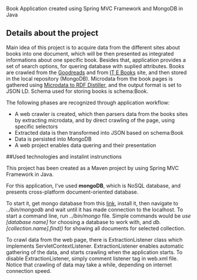 Book Application created using Spring MVC Framework and MongoDB in Java

## Details about the project

Main idea of this project is to acquire data from the different sites about books into one document, which will be then presented as integrated informations about one specific book. Besides that, application provides a set of search options, for quering database with suplied attributes. Books are crawled from the [Goodreads](https://www.goodreads.com) and from [IT E Books](http://it-ebooks.info) site, and then stored in the local repository (MongoDB). Microdata from the book pages is gathered using [Microdata to RDF Distiller](http://www.w3.org/2012/pyMicrodata/), and the output format is set to JSON LD. Schema used for storing books is schema:Book. 

The following phases are recognized through application workflow: 

* A web crawler is created, which then parsers data from the books sites by extracting microdata, and by direct crawling of the page, using specific selectors
* Extracted data is then transformed into JSON based on schema:Book 
* Data is persisted into MongoDB
* A web project enables data quering and their presentation

##Used technologies and instalint instrunctions

 This project has been created as a Maven project by using Spring MVC Framework in Java.

 For this application, I've used **mongoDB**, which is NoSQL database, and presents cross-platform document-oriented database.
 
  To start it, get mongo database from this [link](http://www.mongodb.org), install it, then navigate to *../bin/mongodb* and wait until it has made connection to the localhost. To start a command line, run *../bin/mongo* file. Simple commands would be *use [database name]* for choosing a database to work with, and *db.[collection.name].find()* for showing all documents for selected collection. 
  
  To crawl data from the web page, there is ExtractionListener class which implements ServletContextListener. ExtractionListener enables automatic gathering of the data, and starts crawling when the application starts. To disable ExtractionListener, simply comment listener tag in web.xml file. Notice that crawling of data may take a while, depending on internet connection speed. 
 
